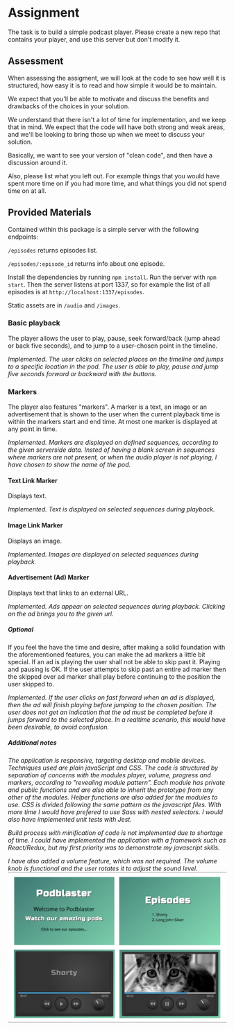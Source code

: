 # Assignment #

The task is to build a simple podcast player.
Please create a new repo that contains your player, and use this server but don't modify it.

## Assessment

When assessing the assigment, we will look at the code to see how well it is structured, how easy it is to read and how simple it would be to maintain.

We expect that you'll be able to motivate and discuss the benefits and drawbacks of the choices in your solution.

We understand that there isn't a lot of time for implementation, and we keep that in mind. We expect that the code will have both strong and weak areas, and we'll be looking to bring those up when we meet to discuss your solution.

Basically, we want to see your version of "clean code", and then have a discussion around it.

Also, please list what you left out. For example things that you would have spent more time on if you had more time, and what things you did not spend time on at all.

## Provided Materials ##

Contained within this package is a simple server with the following endpoints:

`/episodes` returns episodes list.

`/episodes/:episode_id` returns info about one episode.


Install the dependencies by running `npm install`.
Run the server with `npm start`.
Then the server listens at port 1337, so for example the list of all episodes is at `http://localhost:1337/episodes`.

Static assets are in `/audio` and `/images`.

### Basic playback ###

The player allows the user to play, pause, seek forward/back (jump ahead or back five seconds), and to jump to a user-chosen point in the timeline.

*Implemented. The user clicks on selected places on the timeline and jumps to a specific location in the pod. The user is able to play, pause and jump five seconds forward or backword with the buttons.*

### Markers ###

The player also features "markers". A marker is a text, an image or an advertisement that is shown to the user when the current playback time is within the markers start and end time. At most one marker is displayed at any point in time.

*Implemented. Markers are displayed on defined sequences, according to the given serverside data. Insted of having a blank screen in sequences where markers are not present, or when the audio player is not playing, I have chosen to show the name of the pod.*

#### Text Link Marker ####

Displays text.

*Implemented. Text is displayed on selected sequences during playback.*

#### Image Link Marker ####

Displays an image.

*Implemented. Images are displayed on selected sequences during playback.*

#### Advertisement (Ad) Marker ####

Displays text that links to an external URL.

*Implemented. Ads appear on selected sequences during playback. Clicking on the ad brings you to the given url.*

##### Optional #####

If you feel the have the time and desire, after making a solid foundation with the aforementioned features, you can make the ad markers a little bit special. If an ad is playing the user shall not be able to skip past it. Playing and pausing is OK. If the user attempts to skip past an entire ad marker then the skipped over ad marker shall play before continuing to the position the user skipped to.

*Implemented. If the user clicks on fast forward when an ad is displayed, then the ad will finish playing before jumping to the chosen position. The user does not get an indication that the ad must be completed before it jumps forward to the selected place. In a realtime scenario, this would have been desirable, to avoid confusion.*

##### Additional notes #####

*The application is responsive, targeting desktop and mobile devices. Techniques used are plain javaScript and CSS. The code is structured by separation of concerns with the modules player, volume, progress and markers, according to "revealing module pattern". Each module has private and public functions and are also able to inherit the prototype from any other of the modules. Helper functions are also added for the modules to use. CSS is divided following the same pattern as the javascript files. With more time I would have prefered to use Sass with nested selectors. I would also have implemented unit tests with Jest.*

*Build process with minification of code is not implemented due to shortage of time. I could have implemented the application with a framework such as React/Redux, but my first priority was to demonstrate my javascript skills.*

*I have also added a volume feature, which was not required. The volume knob is functional and the user rotates it to adjust the sound level.*
&nbsp;
![podblaster](./public/images/podblaster.png)